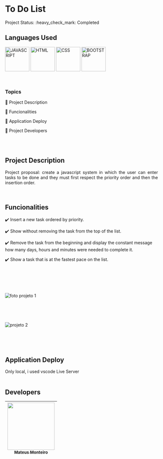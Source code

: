 <h1>To Do List</h1>
Project Status: :heavy_check_mark: Completed
<br>
<h2>Languages Used</h2>
<p align="left">
  <img src="https://cdn.jsdelivr.net/gh/devicons/devicon/icons/javascript/javascript-original.svg" width="80" height="80" alt="JAVASCRIPT"/>                     
  <img src="https://cdn.jsdelivr.net/gh/devicons/devicon/icons/html5/html5-original.svg" width="80" height="80" alt="HTML"/>   
  <img src="https://cdn.jsdelivr.net/gh/devicons/devicon/icons/css3/css3-original.svg" width="80" height="80" alt="CSS"/>
  <img src="https://github.com/Mateus-Oliveira-Monteiro/Phishing-Project/assets/81173375/8c8fb886-6354-47b8-8964-e1605a9db810.svg" width="80" height="80" alt="BOOTSTRAP"/>
</p>
<br>

### Topics

:small_blue_diamond: Project Description

:small_blue_diamond: Funcionalities

:small_blue_diamond: Application Deploy

:small_blue_diamond: Project Developers

<br>
<br>


## Project Description 

<p align="justify">
Project proposal:
create a javascript system in which the user can enter tasks to be done and they must first respect the priority order and then the insertion order.

</p>
<br>



## Funcionalities

:heavy_check_mark: Insert a new task ordered by priority.

:heavy_check_mark: Show without removing the task from the top of the list.

:heavy_check_mark: Remove the task from the beginning and display the constant message how many days, hours and
minutes were needed to complete it.

:heavy_check_mark: Show a task that is at the fastest pace on the list.

<br>
<br>
<br>
<br>

![foto projeto 1](https://github.com/user-attachments/assets/8d6a9f44-e592-4e9d-b74b-aaefe2b23357)

<br>
<br>
<br>

![projeto 2](https://github.com/user-attachments/assets/c22783db-65a9-4f61-ada0-a93c221b3773)

<br>
<br>
<br>


## Application Deploy

Only local, i used vscode Live Server
<br>
<br>

## Developers



| [<img src="https://github.com/Mateus-Oliveira-Monteiro/Federal-Institute/assets/81173375/ba3cd4c4-bf47-49e6-8ebf-764189115bc5" width=155><br><sub>Mateus Monteiro </sub>](https://github.com/Mateus-Oliveira-Monteiro) |
| :---: 
  

  
</span>  
